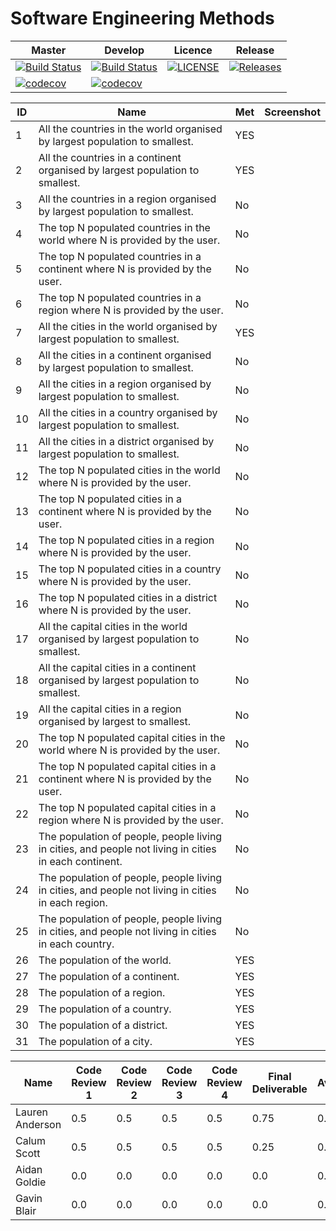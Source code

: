 # Software Engineering Methods

| Master | Develop | Licence | Release |
|--------|---------|---------|---------|
| [![Build Status](https://travis-ci.org/GroupNumber-21/Group21.svg?branch=master)](https://travis-ci.org/GroupNumber-21/Group21) |[![Build Status](https://travis-ci.org/GroupNumber-21/Group21.svg?branch=develop)](https://travis-ci.org/GroupNumber-21/Group21)| [![LICENSE](https://img.shields.io/github/license/GroupNumber-21/Group21.svg?style=flat-square)](https://github.com/GroupNumber-21/Group21/blob/master/LICENSE)| [![Releases](https://img.shields.io/github/release/GroupNumber-21/Group21/all.svg?style=flat-square)](https://github.com/GroupNumber21/Group21/releases) |
| [![codecov](https://codecov.io/gh/GroupNumber-21/Group21/branch/master/graph/badge.svg)](https://codecov.io/gh/GroupNumber-21/Group21) | [![codecov](https://codecov.io/gh/GroupNumber-21/Group21/branch/develop/graph/badge.svg)](https://codecov.io/gh/GroupNumber-21/Group21) | | | 

| ID | Name | Met | Screenshot |
| --- | --- | --- | --- |
| 1 | All the countries in the world organised by largest population to smallest. | YES |  |
| 2 | All the countries in a continent organised by largest population to smallest. | YES |  |
| 3 | All the countries in a region organised by largest population to smallest. | No |  |
| 4 | The top N populated countries in the world where N is provided by the user. | No |  |
| 5 | The top N populated countries in a continent where N is provided by the user. | No |  |
| 6 | The top N populated countries in a region where N is provided by the user. | No |  |
| 7 | All the cities in the world organised by largest population to smallest. | YES |  |
| 8 | All the cities in a continent organised by largest population to smallest. | No |  |
| 9 | All the cities in a region organised by largest population to smallest. | No |  |
| 10 | All the cities in a country organised by largest population to smallest. | No |  |
| 11 | All the cities in a district organised by largest population to smallest. | No |  |
| 12 | The top N populated cities in the world where N is provided by the user. | No |  |
| 13 | The top N populated cities in a continent where N is provided by the user. | No |  |
| 14 | The top N populated cities in a region where N is provided by the user. | No |  |
| 15 | The top N populated cities in a country where N is provided by the user. | No |  |
| 16 | The top N populated cities in a district where N is provided by the user. | No |  |
| 17 | All the capital cities in the world organised by largest population to smallest. | No |  |
| 18 | All the capital cities in a continent organised by largest population to smallest. | No |  |
| 19 | All the capital cities in a region organised by largest to smallest. | No |  |
| 20 | The top N populated capital cities in the world where N is provided by the user. | No |  |
| 21 | The top N populated capital cities in a continent where N is provided by the user. | No |  |
| 22 | The top N populated capital cities in a region where N is provided by the user. | No |  |
| 23 | The population of people, people living in cities, and people not living in cities in each continent. | No |  |
| 24 | The population of people, people living in cities, and people not living in cities in each region. | No  |  |
| 25 | The population of people, people living in cities, and people not living in cities in each country. | No |  |
| 26 | The population of the world. | YES  |  |
| 27 | The population of a continent. | YES |  |
| 28 | The population of a region. | YES |  |
| 29 | The population of a country. | YES |  |
| 30 | The population of a district. | YES |  |
| 31 | The population of a city. | YES | |

| Name | Code Review 1 | Code Review 2 | Code Review 3 | Code Review 4 | Final Deliverable | Average |
|------|---------------|---------------|---------------|---------------|-------------------|-------|
| Lauren Anderson | 0.5 | 0.5 | 0.5 | 0.5 | 0.75 | 0.55 |
| Calum Scott | 0.5 | 0.5 | 0.5 | 0.5 | 0.25 | 0.45 |
| Aidan Goldie | 0.0 | 0.0 | 0.0 | 0.0 | 0.0 | 0.00 |
| Gavin Blair | 0.0 | 0.0 | 0.0 | 0.0 | 0.0 | 0.00 |
